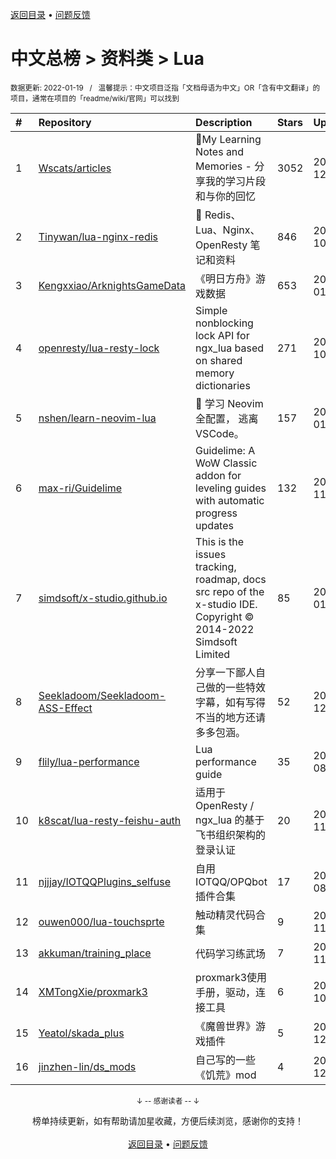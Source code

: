 <a href="https://github.com/GrowingGit/GitHub-Chinese-Top-Charts#github中文排行榜">返回目录</a> • <a href="/content/docs/feedback.md">问题反馈</a>

# 中文总榜 > 资料类 > Lua
<sub>数据更新: 2022-01-19&nbsp;&nbsp;&nbsp;/&nbsp;&nbsp;&nbsp;温馨提示：中文项目泛指「文档母语为中文」OR「含有中文翻译」的项目，通常在项目的「readme/wiki/官网」可以找到</sub>

|#|Repository|Description|Stars|Updated|
|:-|:-|:-|:-|:-|
|1|[Wscats/articles](https://github.com/Wscats/articles)|🔖My Learning Notes and Memories - 分享我的学习片段和与你的回忆|3052|2021-12-20|
|2|[Tinywan/lua-nginx-redis](https://github.com/Tinywan/lua-nginx-redis)|:hibiscus: Redis、Lua、Nginx、OpenResty 笔记和资料|846|2021-10-26|
|3|[Kengxxiao/ArknightsGameData](https://github.com/Kengxxiao/ArknightsGameData)|《明日方舟》游戏数据|653|2022-01-14|
|4|[openresty/lua-resty-lock](https://github.com/openresty/lua-resty-lock)|Simple nonblocking lock API for ngx_lua based on shared memory dictionaries|271|2021-10-08|
|5|[nshen/learn-neovim-lua](https://github.com/nshen/learn-neovim-lua)|📜 学习 Neovim 全配置， 逃离 VSCode。|157|2022-01-15|
|6|[max-ri/Guidelime](https://github.com/max-ri/Guidelime)|Guidelime: A WoW Classic addon for leveling guides with automatic progress updates|132|2021-11-30|
|7|[simdsoft/x-studio.github.io](https://github.com/simdsoft/x-studio.github.io)|This is the issues tracking, roadmap, docs src repo of the x-studio IDE. Copyright © 2014-2022 Simdsoft Limited|85|2022-01-17|
|8|[Seekladoom/Seekladoom-ASS-Effect](https://github.com/Seekladoom/Seekladoom-ASS-Effect)|分享一下鄙人自己做的一些特效字幕，如有写得不当的地方还请多多包涵。|52|2021-12-17|
|9|[flily/lua-performance](https://github.com/flily/lua-performance)|Lua performance guide|35|2021-08-11|
|10|[k8scat/lua-resty-feishu-auth](https://github.com/k8scat/lua-resty-feishu-auth)|适用于 OpenResty / ngx_lua 的基于飞书组织架构的登录认证|20|2021-11-24|
|11|[njjjay/IOTQQPlugins_selfuse](https://github.com/njjjay/IOTQQPlugins_selfuse)|自用IOTQQ/OPQbot插件合集|17|2021-08-30|
|12|[ouwen000/lua-touchsprte](https://github.com/ouwen000/lua-touchsprte)|触动精灵代码合集|9|2021-11-09|
|13|[akkuman/training_place](https://github.com/akkuman/training_place)|代码学习练武场|7|2021-11-08|
|14|[XMTongXie/proxmark3](https://github.com/XMTongXie/proxmark3)|proxmark3使用手册，驱动，连接工具|6|2021-10-15|
|15|[Yeatol/skada_plus](https://github.com/Yeatol/skada_plus)|《魔兽世界》游戏插件|5|2021-12-18|
|16|[jinzhen-lin/ds_mods](https://github.com/jinzhen-lin/ds_mods)|自己写的一些《饥荒》mod|4|2021-12-11|

<div align="center">
    <p><sub>↓ -- 感谢读者 -- ↓</sub></p>
    榜单持续更新，如有帮助请加星收藏，方便后续浏览，感谢你的支持！
</div>

<br/>

<div align="center"><a href="https://github.com/GrowingGit/GitHub-Chinese-Top-Charts#github中文排行榜">返回目录</a> • <a href="/content/docs/feedback.md">问题反馈</a></div>

